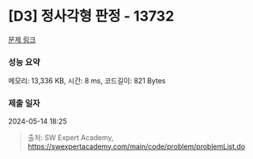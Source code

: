 # [D3] 정사각형 판정 - 13732 

[문제 링크](https://swexpertacademy.com/main/code/problem/problemDetail.do?contestProbId=AX8BAN1qTwoDFARO) 

### 성능 요약

메모리: 13,336 KB, 시간: 8 ms, 코드길이: 821 Bytes

### 제출 일자

2024-05-14 18:25



> 출처: SW Expert Academy, https://swexpertacademy.com/main/code/problem/problemList.do